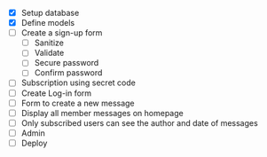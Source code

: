- [x] Setup database
- [x] Define models
- [ ] Create a sign-up form
  - [ ] Sanitize
  - [ ] Validate
  - [ ] Secure password
  - [ ] Confirm password
- [ ] Subscription using secret code
- [ ] Create Log-in form
- [ ] Form to create a new message
- [ ] Display all member messages on homepage
- [ ] Only subscribed users can see the author and date of messages
- [ ] Admin
- [ ] Deploy